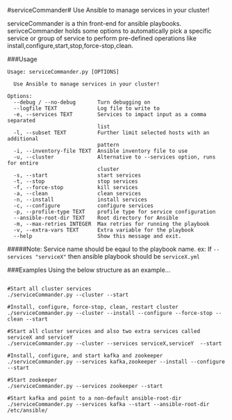 #serviceCommander#
Use Ansible to manage services in your cluster!

serviceCommander is a thin front-end for ansible playbooks. serivceCommander holds some options to automatically pick a specific service or group of service to perform pre-defined operations like install,configure,start,stop,force-stop,clean.


###Usage
```
Usage: serviceCommander.py [OPTIONS]

  Use Ansible to manage services in your cluster!

Options:
  --debug / --no-debug       Turn debugging on
  --logfile TEXT             Log file to write to
  -e, --services TEXT        Services to impact input as a comma separated
                             list
  -l, --subset TEXT          Further limit selected hosts with an additional
                             pattern
  -i, --inventory-file TEXT  Ansible inventory file to use
  -u, --cluster              Alternative to --services option, runs for entire
                             cluster
  -s, --start                start services
  -t, --stop                 stop services
  -f, --force-stop           kill services
  -a, --clean                clean services
  -n, --install              install services
  -c, --configure            configure services
  -p, --profile-type TEXT    profile type for service configuration
  --ansible-root-dir TEXT    Root directory for Ansible
  -m, --max-retries INTEGER  Max retries for running the playbook
  -v, --extra-vars TEXT      Extra variable for the playbook
  --help                     Show this message and exit.

```
#####Note: 
Service name should be eqaul to the playbook name. ex: If ```--services "serviceX"``` then ansible playbook should be ```serviceX.yml```

###Examples
Using the below structure as an example...

```

#Start all cluster services
./serviceCommander.py --cluster --start

#Install, configure, force-stop, clean, restart cluster
./serviceCommander.py --cluster --install --configure --force-stop --clean --start

#Start all cluster services and also two extra services called serviceX and serviceY
./serviceCommander.py --cluster --services serviceX,serviceY  --start

#Install, configure, and start kafka and zookeeper
./serviceCommander.py --services kafka,zookeeper --install --configure --start 

#Start zookeeper
./serviceCommander.py --services zookeeper --start

#Start kafka and point to a non-default ansible-root-dir
./serviceCommander.py --services kafka --start --ansible-root-dir /etc/ansible/
```








